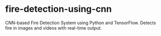 # fire-detection-using-cnn
CNN-based Fire Detection System using Python and TensorFlow. Detects fire in images and videos with real-time output.
